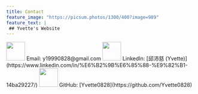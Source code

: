 ```yaml
---
title: Contact
feature_image: "https://picsum.photos/1300/400?image=989"
feature_text: |
 ## Yvette's Website
---
```


<!-- ![](https://i.imgur.com/IvOarY8.png) -->
<img src="https://i.imgur.com/IvOarY8.png" width="50" height="50">
Email: y19990828@gmail.com  

<!-- ![](https://i.imgur.com/kDsgxkS.png) -->
<img src="https://i.imgur.com/kDsgxkS.png" width="50" height="50">
LinkedIn: [邱沛慈 (Yvette)](https://www.linkedin.com/in/%E6%B2%9B%E6%85%88-%E9%82%B1-14ba29227/)  

<!-- ![](https://i.imgur.com/FvDYD7e.png) -->
<img src="https://i.imgur.com/FvDYD7e.png" width="50" height="50">
GitHub: [Yvette0828](https://github.com/Yvette0828)
